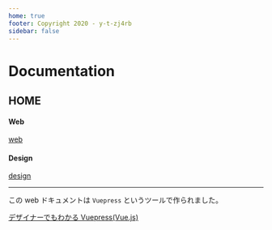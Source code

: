 ```yaml
---
home: true
footer: Copyright 2020 - y-t-zj4rb
sidebar: false
---
```


# Documentation

## HOME

#### Web

[web](./web)

#### Design

[design](./design)

---

この web ドキュメントは `Vuepress` というツールで作られました。

[デザイナーでもわかる Vuepress(Vue.js)](https://qiita.com/taiqi/items/c4632a37d8de36f2f6d0)
